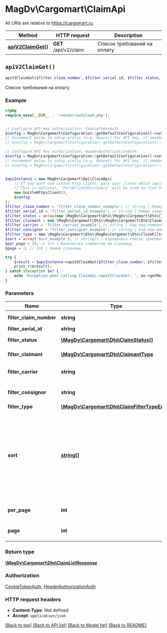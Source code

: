 # MagDv\Cargomart\ClaimApi

All URIs are relative to https://cargomart.ru.

Method | HTTP request | Description
------------- | ------------- | -------------
[**apiV2ClaimGet()**](ClaimApi.md#apiV2ClaimGet) | **GET** /api/v2/claim | Список требований на оплату


## `apiV2ClaimGet()`

```php
apiV2ClaimGet($filter_claim_number, $filter_serial_id, $filter_status, $filter_claimant, $filter_carrier, $filter_consignor, $filter_type, $sort, $per_page, $page): \MagDv\Cargomart\Dto\ClaimListResponse
```

Список требований на оплату

### Example

```php
<?php
require_once(__DIR__ . '/vendor/autoload.php');


// Configure API key authorization: CookieTokenAuth
$config = MagDv\Cargomart\Configuration::getDefaultConfiguration()->setApiKey('token', 'YOUR_API_KEY');
// Uncomment below to setup prefix (e.g. Bearer) for API key, if needed
// $config = MagDv\Cargomart\Configuration::getDefaultConfiguration()->setApiKeyPrefix('token', 'Bearer');

// Configure API key authorization: HeaderAuthorizationAuth
$config = MagDv\Cargomart\Configuration::getDefaultConfiguration()->setApiKey('Authorization', 'YOUR_API_KEY');
// Uncomment below to setup prefix (e.g. Bearer) for API key, if needed
// $config = MagDv\Cargomart\Configuration::getDefaultConfiguration()->setApiKeyPrefix('Authorization', 'Bearer');


$apiInstance = new MagDv\Cargomart\Api\ClaimApi(
    // If you want use custom http client, pass your client which implements `Psr\Http\Client\ClientInterface`.
    // This is optional, `Psr18ClientDiscovery` will be used to find http client. For instance `GuzzleHttp\Client` implements that interface
    new GuzzleHttp\Client(),
    $config
);
$filter_claim_number = 'filter_claim_number_example'; // string | Номер требования
$filter_serial_id = 'filter_serial_id_example'; // string | Номер заявки
$filter_status = array(new \MagDv\Cargomart\Dto\\MagDv\Cargomart\Dto\ClaimStatus()); // \MagDv\Cargomart\Dto\ClaimStatus[] | Статус требования
$filter_claimant = new \MagDv\Cargomart\Dto\\MagDv\Cargomart\Dto\ClaimantType(); // \MagDv\Cargomart\Dto\ClaimantType | Заявитель требования
$filter_carrier = 'filter_carrier_example'; // string | Хэш код компании перевозчика
$filter_consignor = 'filter_consignor_example'; // string | Хэш код компании заказчика
$filter_type = new \MagDv\Cargomart\Dto\\MagDv\Cargomart\Dto\ClaimFilterTypeEnum(); // \MagDv\Cargomart\Dto\ClaimFilterTypeEnum | Тип требования
$sort = array('sort_example'); // string[] | Сортировка списка требований. Поддерживается сортировка по полю date. При наличии префикса \"-\" сортировка будет произведена в обратном порядке.
$per_page = 20; // int | Количество элементов на страницу
$page = 1; // int | Номер страницы

try {
    $result = $apiInstance->apiV2ClaimGet($filter_claim_number, $filter_serial_id, $filter_status, $filter_claimant, $filter_carrier, $filter_consignor, $filter_type, $sort, $per_page, $page);
    print_r($result);
} catch (Exception $e) {
    echo 'Exception when calling ClaimApi->apiV2ClaimGet: ', $e->getMessage(), PHP_EOL;
}
```

### Parameters

Name | Type | Description  | Notes
------------- | ------------- | ------------- | -------------
 **filter_claim_number** | **string**| Номер требования | [optional]
 **filter_serial_id** | **string**| Номер заявки | [optional]
 **filter_status** | [**\MagDv\Cargomart\Dto\ClaimStatus[]**](../Model/\MagDv\Cargomart\Dto\ClaimStatus.md)| Статус требования | [optional]
 **filter_claimant** | [**\MagDv\Cargomart\Dto\ClaimantType**](../Model/.md)| Заявитель требования | [optional]
 **filter_carrier** | **string**| Хэш код компании перевозчика | [optional]
 **filter_consignor** | **string**| Хэш код компании заказчика | [optional]
 **filter_type** | [**\MagDv\Cargomart\Dto\ClaimFilterTypeEnum**](../Model/.md)| Тип требования | [optional]
 **sort** | [**string[]**](../Model/string.md)| Сортировка списка требований. Поддерживается сортировка по полю date. При наличии префикса \&quot;-\&quot; сортировка будет произведена в обратном порядке. | [optional]
 **per_page** | **int**| Количество элементов на страницу | [optional] [default to 20]
 **page** | **int**| Номер страницы | [optional] [default to 1]

### Return type

[**\MagDv\Cargomart\Dto\ClaimListResponse**](../Model/ClaimListResponse.md)

### Authorization

[CookieTokenAuth](../../README.md#CookieTokenAuth), [HeaderAuthorizationAuth](../../README.md#HeaderAuthorizationAuth)

### HTTP request headers

- **Content-Type**: Not defined
- **Accept**: `application/json`

[[Back to top]](#) [[Back to API list]](../../README.md#endpoints)
[[Back to Model list]](../../README.md#models)
[[Back to README]](../../README.md)
